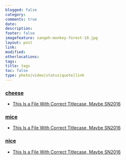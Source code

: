 ```yaml
---
blogged: false
category: 
comments: true
date: 
description: 
footer: false
imagefeature: sangeh-monkey-forest-10.jpg
layout: post
link: 
modified: 
otherlocations: 
tags: 
title: tags
toc: false
type: photo|video|status|quote|link
---
```

<!--summary-->


### <a href="#cheese"><i class="fa fa-tag" aria-hidden="true"></i> cheese</a>  

- [This Is a File With Correct Titlecase, Maybe SN2016](/AOR/home/This%20is%20a%20file%20with%20correct%20titlecase%2C%20maybe%20SN2016 "AOR/home/")  

### <a href="#mice"><i class="fa fa-tag" aria-hidden="true"></i> mice</a>  

- [This Is a File With Correct Titlecase, Maybe SN2016](/AOR/home/This%20is%20a%20file%20with%20correct%20titlecase%2C%20maybe%20SN2016 "AOR/home/")  

### <a href="#nice"><i class="fa fa-tag" aria-hidden="true"></i> nice</a>  

- [This Is a File With Correct Titlecase, Maybe SN2016](/AOR/home/This%20is%20a%20file%20with%20correct%20titlecase%2C%20maybe%20SN2016 "AOR/home/")
